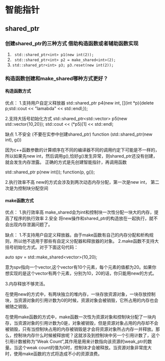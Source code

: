 # 智能指针

## shared_ptr

### 创建shared_ptr的三种方式 借助构造函数或者辅助函数实现

1.
   ` std::shared_ptr<int> p1(new int(2));`
2.
   ` std::shared_ptr<int> p2 = make_shared<int>(2);`
3.
    `std::shared_ptr<int> p3;
     p3.reset(new int(2));`

### 构造函数创建和make_shared哪种方式更好？
#### 构造函数方式
  优点：
  1.支持用户自定义释放器
  std::shared_ptr<int> p4(new int, [](int *p){delete p;std::cout << "lamabda" << std::endl;});

  2.支持大括号初始化方式
  std::shared_ptr<std::vector<int>> p5(new std::vector<int>{10,20});
  std::cout << (*p5)[1] << std::endl;

  缺点
  1.不安全 (不要在实参中创建shared_ptr)
  function (std::shared_ptr<int>(new int), g())

  因为c++函数参数的计算顺序在不同的编译器不同的调用约定下可能是不一样的，所以如果先new int，然后调用g(),恰好g()发生异常，则shared_ptr还没有创建，就会发生内存泄露。
  正确的方式是先创建智能指针，再调用函数

  std::shared_ptr<int> p(new int());
  function(p, g());

  2.执行效率不高
  new的方式会涉及到两次动态内存分配，第一次是new int， 第二次是为控制块分配空间

#### make函数方式
  优点：
  1.执行效率高
  make_shared会为int和控制块一次性分配一块大的内存，提高了程序的执行效率
  2.安全
  将new操作和shared_ptr的构造放在一起执行，就不会出现内存泄漏问题了。

  缺点：
  1.不支持用户自定义释放器。由于make函数有自己的内存分配和析构规则，所以他不适用于那些有自定义分配器和释放器的对象。
  2.make函数不支持大括号初始化方式。对于下面这句代码：

  auto spv = std::make_shared<vector<int>>(10,20);

  意为spv指向一个vector,这个vector有10个元素，每个元素的值都为20。如果你想实现的是这个vector有两个元素，分别为10，20的话，你只能用new的方式。

  3.内存释放不够灵活。

  在使用new的方式中，有两块独立的堆内存，一块存放资源对象，一块存放控制块，当资源对象的引用计数为0的时候，资源对象会被销毁，它所占用的内存也会被随之销毁。

  在使用make函数的方式中，make函数一次性为资源对象和控制块分配了一块内存，当资源对象的引用计数为0是，对象被销毁，但是资源对象占用的内存却不会被销毁，只有当控制块占用的内存被销毁是才会将资源对象所占内存一并释放。那么，控制块内存什么时候被释放呢？这就涉及到控制块中另一个引用计数了，这个引用计数被称为“Weak Count”,其作用是用来计数指向该资源的weak_ptr的数量。当这个weak count的值为0时，控制块才会被释放。当资源对象非常庞大时，使用make函数的方式将造成不小的资源浪费。
